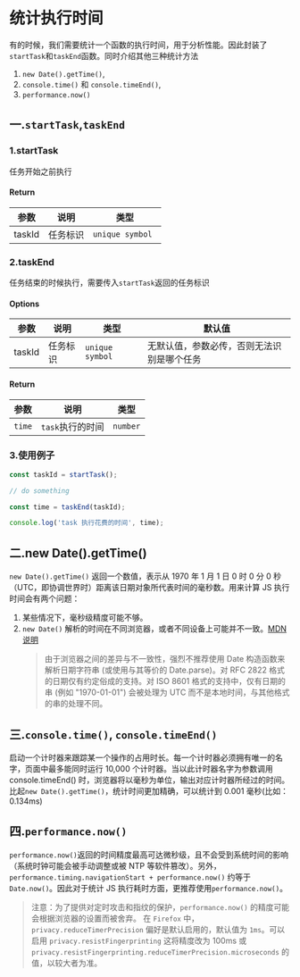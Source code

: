 # 统计执行时间

有的时候，我们需要统计一个函数的执行时间，用于分析性能。因此封装了`startTask`和`taskEnd`函数。同时介绍其他三种统计方法

1. `new Date().getTime()`,
2. `console.time()` 和 `console.timeEnd()`,
3. `performance.now()`

## 一.`startTask`,`taskEnd`

### 1.startTask

任务开始之前执行

#### Return

| 参数   | 说明     | 类型             |
| ------ | -------- | ---------------- |
| taskId | 任务标识 | `unique symbol ` |

### 2.taskEnd

任务结束的时候执行，需要传入`startTask`返回的任务标识

#### Options

| 参数   | 说明     | 类型             | 默认值                                     |
| ------ | -------- | ---------------- | ------------------------------------------ |
| taskId | 任务标识 | `unique symbol ` | 无默认值，参数必传，否则无法识别是哪个任务 |

#### Return

| 参数   | 说明             | 类型     |
| ------ | ---------------- | -------- |
| `time` | `task`执行的时间 | `number` |

### 3.使用例子

```js
const taskId = startTask();

// do something

const time = taskEnd(taskId);

console.log('task 执行花费的时间', time);
```

## 二.new Date().getTime()

`new Date().getTime()` 返回一个数值，表示从 1970 年 1 月 1 日 0 时 0 分 0 秒（UTC，即协调世界时）距离该日期对象所代表时间的毫秒数。用来计算 JS 执行时间会有两个问题：

1. 某些情况下，毫秒级精度可能不够。
2. `new Date()` 解析的时间在不同浏览器，或者不同设备上可能并不一致。[MDN 说明](https://developer.mozilla.org/zh-CN/docs/Web/JavaScript/Reference/Global_Objects/Date)
   > 由于浏览器之间的差异与不一致性，强烈不推荐使用 Date 构造函数来解析日期字符串 (或使用与其等价的 Date.parse)。对 RFC 2822 格式的日期仅有约定俗成的支持。对 ISO 8601 格式的支持中，仅有日期的串 (例如 "1970-01-01") 会被处理为 UTC 而不是本地时间，与其他格式的串的处理不同。

## 三.`console.time()`, `console.timeEnd()`

启动一个计时器来跟踪某一个操作的占用时长。每一个计时器必须拥有唯一的名字，页面中最多能同时运行 10,000 个计时器。当以此计时器名字为参数调用 console.timeEnd() 时，浏览器将以毫秒为单位，输出对应计时器所经过的时间。比起`new Date().getTime()`，统计时间更加精确，可以统计到 0.001 毫秒(比如：0.134ms)

## 四.`performance.now()`

`performance.now()`返回的时间精度最高可达微秒级，且不会受到系统时间的影响（系统时钟可能会被手动调整或被 NTP 等软件篡改）。另外，`performance.timing.navigationStart + performance.now()` 约等于 `Date.now()`。因此对于统计 JS 执行耗时方面，更推荐使用`performance.now()`。

> 注意：为了提供对定时攻击和指纹的保护，`performance.now()` 的精度可能会根据浏览器的设置而被舍弃。 在 `Firefox` 中，`privacy.reduceTimerPrecision` 偏好是默认启用的，默认值为 `1ms`。可以启用 `privacy.resistFingerprinting` 这将精度改为 100ms 或`privacy.resistFingerprinting.reduceTimerPrecision.microseconds` 的值，以较大者为准。
